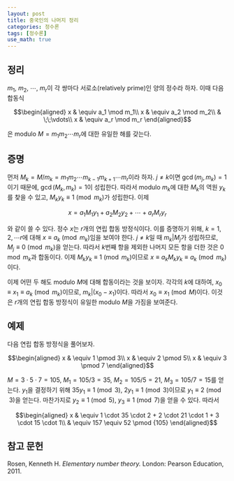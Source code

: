 ```yaml
---
layout: post
title: 중국인의 나머지 정리
categories: 정수론
tags: [정수론]
use_math: true
---
```


## 정리

$m_1$, $m_2$, $\cdots$, $m_r$이 각 쌍마다 서로소(relatively prime)인 양의 정수라 하자. 이때 다음 합동식

$$\begin{aligned}
x & \equiv a_1 \mod m_1\\
x & \equiv a_2 \mod m_2\\
& \;\;\vdots\\
x & \equiv a_r \mod m_r
\end{aligned}$$

은 modulo $M = m_1 m_2 \cdots m_r$에 대한 유일한 해를 갖는다.


## 증명

먼저 $M_k = M / m_k = m_1 m_2 \cdots m_{k-1}m_{k+1}\cdots m_r$이라 하자. $j \neq k$이면 $\gcd(m_j,m_k)=1$이기 때문에, $\gcd(M_k,m_k)=1$이 성립한다. 따라서 modulo $m_k$에 대한 $M_k$의 역원 $y_k$를 찾을 수 있고, $M_k y_k \equiv 1 \pmod {m_k}$가 성립한다. 이제

$$
x = a_1 M_1 y_1 + a_2 M_2 y_2 + \cdots + a_r M_r y_r
$$

와 같이 쓸 수 있다.
정수 $x$는 $r$개의 연립 합동 방정식이다. 이를 증명하기 위해, $k=1, 2, \cdots r$에 대해 $x \equiv a_k \pmod {m_k}$임을 보여야 한다. $j\neq k$일 때 $m_k | M_j$가 성립하므로, $M_j \equiv 0\pmod {m_k}$을 얻는다. 따라서 $k$번째 항을 제외한 나머지 모든 항을 더한 것은 $0\mod m_k$과 합동이다. 이제 $M_k y_k \equiv 1 \pmod {m_k}$이므로 $x\equiv a_k M_k y_k \equiv a_k \pmod {m_k}$이다.

이제 어떤 두 해도 modulo $M$에 대해 합동이라는 것을 보이자. 각각의 $k$에 대하여, $x_0 \equiv x_1 \equiv a_k \pmod {m_k}$이므로, $m_k | (x_0 - x_1)$이다. 따라서 $x_0 \equiv x_1 \pmod M$이다. 이것은 $r$개의 연립 합동 방정식이 유일한 modulo $M$을 가짐을 보여준다.

## 예제

다음 연립 합동 방정식을 풀어보자.

$$\begin{aligned}
x & \equiv 1 \pmod 3\\
x & \equiv 2 \pmod 5\\
x & \equiv 3 \pmod 7
\end{aligned}$$

$M = 3 \cdot 5 \cdot 7 = 105$, $M_1 = 105 / 3 = 35$, $M_2 = 105 / 5 = 21$, $M_3 = 105 / 7 = 15$를 얻는다. $y_1$을 결정하기 위해 $35y_1 \equiv 1 \pmod 3$, $2y_1 \equiv 1 \pmod 3$이므로 $y_1 \equiv 2 \pmod 3$을 얻는다. 마찬가지로 $y_2 \equiv 1 \pmod 5$, $y_3 \equiv 1 \pmod 7$을 얻을 수 있다. 따라서

$$\begin{aligned}
x & \equiv 1 \cdot 35 \cdot 2 + 2 \cdot 21 \cdot 1 + 3 \cdot 15 \cdot 1\\
& \equiv 157 \equiv 52 \pmod {105}
\end{aligned}$$

## 참고 문헌

Rosen, Kenneth H. *Elementary number theory.* London: Pearson Education, 2011.